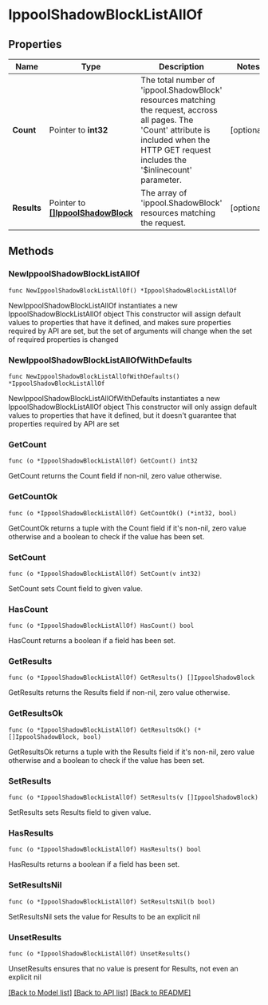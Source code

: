 # IppoolShadowBlockListAllOf

## Properties

Name | Type | Description | Notes
------------ | ------------- | ------------- | -------------
**Count** | Pointer to **int32** | The total number of &#39;ippool.ShadowBlock&#39; resources matching the request, accross all pages. The &#39;Count&#39; attribute is included when the HTTP GET request includes the &#39;$inlinecount&#39; parameter. | [optional] 
**Results** | Pointer to [**[]IppoolShadowBlock**](ippool.ShadowBlock.md) | The array of &#39;ippool.ShadowBlock&#39; resources matching the request. | [optional] 

## Methods

### NewIppoolShadowBlockListAllOf

`func NewIppoolShadowBlockListAllOf() *IppoolShadowBlockListAllOf`

NewIppoolShadowBlockListAllOf instantiates a new IppoolShadowBlockListAllOf object
This constructor will assign default values to properties that have it defined,
and makes sure properties required by API are set, but the set of arguments
will change when the set of required properties is changed

### NewIppoolShadowBlockListAllOfWithDefaults

`func NewIppoolShadowBlockListAllOfWithDefaults() *IppoolShadowBlockListAllOf`

NewIppoolShadowBlockListAllOfWithDefaults instantiates a new IppoolShadowBlockListAllOf object
This constructor will only assign default values to properties that have it defined,
but it doesn't guarantee that properties required by API are set

### GetCount

`func (o *IppoolShadowBlockListAllOf) GetCount() int32`

GetCount returns the Count field if non-nil, zero value otherwise.

### GetCountOk

`func (o *IppoolShadowBlockListAllOf) GetCountOk() (*int32, bool)`

GetCountOk returns a tuple with the Count field if it's non-nil, zero value otherwise
and a boolean to check if the value has been set.

### SetCount

`func (o *IppoolShadowBlockListAllOf) SetCount(v int32)`

SetCount sets Count field to given value.

### HasCount

`func (o *IppoolShadowBlockListAllOf) HasCount() bool`

HasCount returns a boolean if a field has been set.

### GetResults

`func (o *IppoolShadowBlockListAllOf) GetResults() []IppoolShadowBlock`

GetResults returns the Results field if non-nil, zero value otherwise.

### GetResultsOk

`func (o *IppoolShadowBlockListAllOf) GetResultsOk() (*[]IppoolShadowBlock, bool)`

GetResultsOk returns a tuple with the Results field if it's non-nil, zero value otherwise
and a boolean to check if the value has been set.

### SetResults

`func (o *IppoolShadowBlockListAllOf) SetResults(v []IppoolShadowBlock)`

SetResults sets Results field to given value.

### HasResults

`func (o *IppoolShadowBlockListAllOf) HasResults() bool`

HasResults returns a boolean if a field has been set.

### SetResultsNil

`func (o *IppoolShadowBlockListAllOf) SetResultsNil(b bool)`

 SetResultsNil sets the value for Results to be an explicit nil

### UnsetResults
`func (o *IppoolShadowBlockListAllOf) UnsetResults()`

UnsetResults ensures that no value is present for Results, not even an explicit nil

[[Back to Model list]](../README.md#documentation-for-models) [[Back to API list]](../README.md#documentation-for-api-endpoints) [[Back to README]](../README.md)



